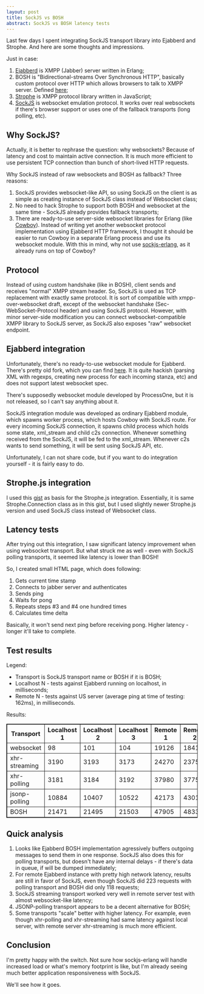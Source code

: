 ```yaml
---
layout: post
title: SockJS vs BOSH
abstract: SockJS vs BOSH latency tests
---
```


Last few days I spent integrating SockJS transport library into Ejabberd and Strophe. And here are some thoughts and impressions.

Just in case:

  1. [Ejabberd](http://www.ejabberd.im/) is XMPP (Jabber) server written in Erlang;
  2. BOSH is "Bidirectional-streams Over Synchronous HTTP", basically custom protocol over HTTP which allows browsers to talk to XMPP server. Defined [here](http://xmpp.org/extensions/xep-0206.html);
  3. [Strophe](http://strophe.im/) is XMPP protocol library written in JavaScript;
  4. [SockJS](http://sockjs.org/) is websocket emulation protocol. It works over real websockets if there's browser support or uses one of the fallback transports (long polling, etc).

Why SockJS?
-----------

Actually, it is better to rephrase the question: why websockets? Because of latency and cost to maintain active connection. It is much more efficient
to use persistent TCP connection than bunch of short-lived HTTP requests.

Why SockJS instead of raw websockets and BOSH as fallback? Three reasons:

1. SockJS provides websocket-like API, so using SockJS on the client is as simple as creating instance of SockJS class instead of Websocket class;
2. No need to hack Strophe to support both BOSH and websocket at the same time - SockJS already provides fallback transports;
3. There are ready-to-use server-side websocket libraries for Erlang (like [Cowboy](https://github.com/extend/cowboy)). Instead of writing yet
   another websocket protocol implementation using Ejabberd HTTP framework, I thought it should be easier to run Cowboy in a separate
   Erlang process and use its websocket module. With this in mind, why not use [sockjs-erlang](https://github.com/sockjs/sockjs-erlang),
   as it already runs on top of Cowboy?

Protocol
--------

Instead of using custom handshake (like in BOSH), client sends and receives "normal" XMPP stream header. So, SockJS is used as TCP replacement
with exactly same protocol. It is sort of compatible with xmpp-over-websocket draft, except of the websocket handshake (Sec-WebSocket-Protocol header)
and using SockJS protocol. However, with minor server-side modification you can connect websocket-compatible XMPP library to SockJS server,
as SockJS also exposes "raw" websocket endpoint.

Ejabberd integration
--------------------

Unfortunately, there's no ready-to-use websocket module for Ejabberd. There's pretty old fork, which you can find [here](https://github.com/superfeedr/ejabberd-websockets).
It is quite hackish (parsing XML with regexps, creating new process for each incoming stanza, etc) and does not support latest websocket spec.

There's supposedly websocket module developed by ProcessOne, but it is not released, so I can't say anything about it.

SockJS integration module was developed as ordinary Ejabberd module, which spawns worker process, which hosts Cowboy with SockJS route.
For every incoming SockJS connection, it spawns child process which holds some state, xml_stream and child c2s connection.
Whenever something received from the SockJS, it will be fed to the xml_stream. Whenever c2s wants to send something, it will be sent
using SockJS API, etc.

Unfortunately, I can not share code, but if you want to do integration yourself - it is fairly easy to do.

Strophe.js integration
----------------------

I used this [gist](https://gist.github.com/739147) as basis for the Strophe.js integration. Essentially, it is same Strophe.Connection class as
in this gist, but I used slightly newer Strophe.js version and used SockJS class instead of Websocket class.

Latency tests
-------------

After trying out this integration, I saw significant latency improvement when using websocket transport. But what struck me as well - even
with SockJS polling transports, it seemed like latency is lower than BOSH!

So, I created small HTML page, which does following:

1. Gets current time stamp
2. Connects to jabber server and authenticates
3. Sends ping
4. Waits for pong
5. Repeats steps #3 and #4 one hundred times
6. Calculates time delta

Basically, it won't send next ping before receiving pong. Higher latency - longer it'll take to complete.

Test results
------------

Legend:

* Transport is SockJS transport name or BOSH if it is BOSH;
* Localhost N - tests against Ejabberd running on localhost, in milliseconds;
* Remote N - tests against US server (average ping at time of testing: 162ms), in milliseconds.


Results:

<style type="text/css">
table, th, td {
    border: 1px solid;
    border-collapse: collapse;
}
</style>
<table>
    <tr>
        <th>Transport</th>
        <th>Localhost 1</th>
        <th>Localhost 2</th>
        <th>Localhost 3</th>
        <th>Remote 1</th>
        <th>Remote 2</th>
        <th>Remote 3</th>
    </tr>
    <tr>
        <td>websocket</td>
        <td>98</td>
        <td>101</td>
        <td>104</td>
        <td>19126</td>
        <td>18418</td>
        <td>19478</td>
    </tr>
    <tr>
        <td>xhr-streaming</td>
        <td>3190</td>
        <td>3193</td>
        <td>3173</td>
        <td>24270</td>
        <td>23753</td>
        <td>24071</td>
    </tr>
    <tr>
        <td>xhr-polling</td>
        <td>3181</td>
        <td>3184</td>
        <td>3192</td>
        <td>37980</td>
        <td>37750</td>
        <td>37811</td>
    </tr>
    <tr>
        <td>jsonp-polling</td>
        <td>10884</td>
        <td>10407</td>
        <td>10522</td>
        <td>42173</td>
        <td>43012</td>
        <td>42771</td>
    </tr>
    <tr>
        <td>BOSH</td>
        <td>21471</td>
        <td>21495</td>
        <td>21503</td>
        <td>47905</td>
        <td>48331</td>
        <td>48122</td>
    </tr>
</table>

Quick analysis
--------------

1. Looks like Ejabberd BOSH implementation agressively buffers outgoing messages to send them in one response. SockJS also does this for polling transports, but doesn't have any internal delays - if there's data in queue, if will be dumped immediately;
2. For remote Ejabberd instance with pretty high network latency, results are still in favor of SockJS, even though SockJS did 223 requests with polling
transport and BOSH did only 118 requests;
3. SockJS streaming transport worked very well in remote server test with almost websocket-like latency;
4. JSONP-polling transport appears to be a decent alternative for BOSH;
5. Some transports "scale" better with higher latency. For example, even though xhr-polling and xhr-streaming had same latency against local server,
with remote server xhr-streaming is much more efficient.


Conclusion
----------

I'm pretty happy with the switch. Not sure how sockjs-erlang will handle increased load or what's memory footprint is like, but I'm already
seeing much better application responsiveness with SockJS.

We'll see how it goes.
